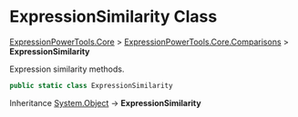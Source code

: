 ﻿# ExpressionSimilarity Class

[ExpressionPowerTools.Core](ExpressionPowerTools.Core.a.md) > [ExpressionPowerTools.Core.Comparisons](ExpressionPowerTools.Core.Comparisons.n.md) > **ExpressionSimilarity**

Expression similarity methods.

```csharp
public static class ExpressionSimilarity
```

Inheritance [System.Object](https://docs.microsoft.com/dotnet/api/system.object) → **ExpressionSimilarity**

